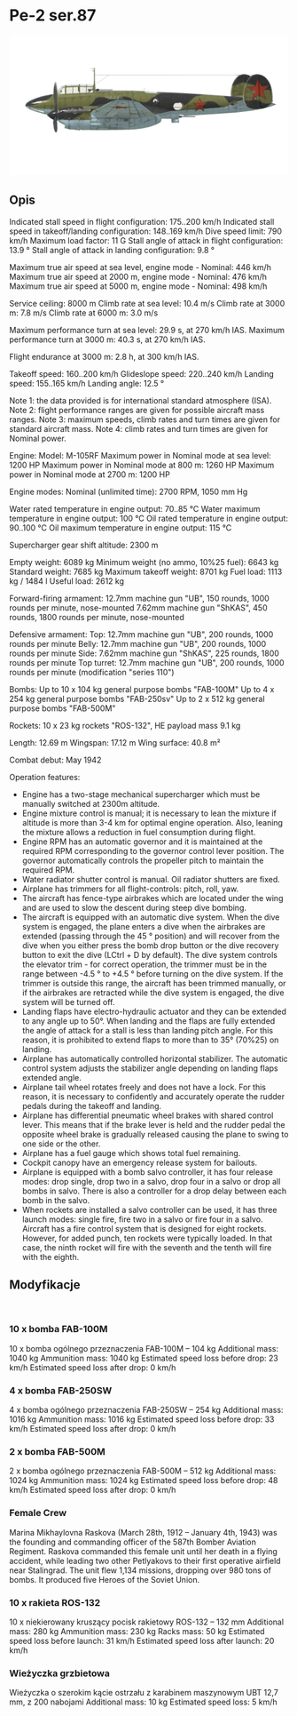 ﻿# Pe-2 ser.87

![pe2s87](../images/pe2s87.png)

## Opis

Indicated stall speed in flight configuration: 175..200 km/h
Indicated stall speed in takeoff/landing configuration: 148..169 km/h
Dive speed limit: 790 km/h
Maximum load factor: 11 G
Stall angle of attack in flight configuration: 13.9 °
Stall angle of attack in landing configuration: 9.8 °

Maximum true air speed at sea level, engine mode - Nominal: 446 km/h
Maximum true air speed at 2000 m, engine mode - Nominal: 476 km/h
Maximum true air speed at 5000 m, engine mode - Nominal: 498 km/h

Service ceiling: 8000 m
Climb rate at sea level: 10.4 m/s
Climb rate at 3000 m: 7.8 m/s
Climb rate at 6000 m: 3.0 m/s

Maximum performance turn at sea level: 29.9 s, at 270 km/h IAS.
Maximum performance turn at 3000 m: 40.3 s, at 270 km/h IAS.

Flight endurance at 3000 m: 2.8 h, at 300 km/h IAS.

Takeoff speed: 160..200 km/h
Glideslope speed: 220..240 km/h
Landing speed: 155..165 km/h
Landing angle: 12.5 °

Note 1: the data provided is for international standard atmosphere (ISA).
Note 2: flight performance ranges are given for possible aircraft mass ranges.
Note 3: maximum speeds, climb rates and turn times are given for standard aircraft mass.
Note 4: climb rates and turn times are given for Nominal power.

Engine:
Model: M-105RF
Maximum power in Nominal mode at sea level: 1200 HP
Maximum power in Nominal mode at 800 m: 1260 HP
Maximum power in Nominal mode at 2700 m: 1200 HP

Engine modes:
Nominal (unlimited time): 2700 RPM, 1050 mm Hg

Water rated temperature in engine output: 70..85 °C
Water maximum temperature in engine output: 100 °C
Oil rated temperature in engine output: 90..100 °C
Oil maximum temperature in engine output: 115 °C

Supercharger gear shift altitude: 2300 m

Empty weight: 6089 kg
Minimum weight (no ammo, 10%25 fuel): 6643 kg
Standard weight: 7685 kg
Maximum takeoff weight: 8701 kg
Fuel load: 1113 kg / 1484 l
Useful load: 2612 kg

Forward-firing armament:
12.7mm machine gun "UB", 150 rounds, 1000 rounds per minute, nose-mounted
7.62mm machine gun "ShKAS", 450 rounds, 1800 rounds per minute, nose-mounted

Defensive armament:
Top: 12.7mm machine gun "UB", 200 rounds, 1000 rounds per minute
Belly: 12.7mm machine gun "UB", 200 rounds, 1000 rounds per minute
Side: 7.62mm machine gun "ShKAS", 225 rounds, 1800 rounds per minute
Top turret: 12.7mm machine gun "UB", 200 rounds, 1000 rounds per minute (modification "series 110")

Bombs:
Up to 10 x 104 kg general purpose bombs "FAB-100M"
Up to 4 x 254 kg general purpose bombs "FAB-250sv"
Up to 2 x 512 kg general purpose bombs "FAB-500M"

Rockets:
10 x 23 kg rockets "ROS-132", HE payload mass 9.1 kg

Length: 12.69 m
Wingspan: 17.12 m
Wing surface: 40.8 m²

Combat debut: May 1942

Operation features:
- Engine has a two-stage mechanical supercharger which must be manually switched at 2300m altitude.
- Engine mixture control is manual; it is necessary to lean the mixture if altitude is more than 3-4 km for optimal engine operation. Also, leaning the mixture allows a reduction in fuel consumption during flight.
- Engine RPM has an automatic governor and it is maintained at the required RPM corresponding to the governor control lever position. The governor automatically controls the propeller pitch to maintain the required RPM.
- Water radiator shutter control is manual. Oil radiator shutters are fixed.
- Airplane has trimmers for all flight-controls: pitch, roll, yaw.
- The aircraft has fence-type airbrakes which are located under the wing and are used to slow the descent during steep dive bombing.
- The aircraft is equipped with an automatic dive system. When the dive system is engaged, the plane enters a dive when the airbrakes are extended (passing through the 45 ° position) and will recover from the dive when you either press the bomb drop button or the dive recovery button to exit the dive (LCtrl + D by default). The dive system controls the elevator trim - for correct operation, the trimmer must be in the range between -4.5 ° to +4.5 ° before turning on the dive system. If the trimmer is outside this range, the aircraft has been trimmed manually, or if the airbrakes are retracted while the dive system is engaged, the dive system will be turned off.
- Landing flaps have electro-hydraulic actuator and they can be extended to any angle up to 50°. When landing and the flaps are fully extended the angle of attack for a stall is less than landing pitch angle. For this reason, it is prohibited to extend flaps to more than to 35° (70%25) on landing.
- Airplane has automatically controlled horizontal stabilizer. The automatic control system adjusts the stabilizer angle depending on landing flaps extended angle.
- Airplane tail wheel rotates freely and does not have a lock. For this reason, it is necessary to confidently and accurately operate the rudder pedals during the takeoff and landing.
- Airplane has differential pneumatic wheel brakes with shared control lever. This means that if the brake lever is held and the rudder pedal the opposite wheel brake is gradually released causing the plane to swing to one side or the other.
- Airplane has a fuel gauge which shows total fuel remaining.
- Cockpit canopy have an emergency release system for bailouts.
- Airplane is equipped with a bomb salvo controller, it has four release modes: drop single, drop two in a salvo, drop four in a salvo or drop all bombs in salvo. There is also a controller for a drop delay between each bomb in the salvo.
- When rockets are installed a salvo controller can be used, it has three launch modes: single fire, fire two in a salvo or fire four in a salvo. Aircraft has a fire control system that is designed for eight rockets. However, for added punch, ten rockets were typically loaded. In that case, the ninth rocket will fire with the seventh and the tenth will fire with the eighth.

## Modyfikacje
﻿


### 10 x bomba FAB-100M

10 x bomba ogólnego przeznaczenia FAB-100M – 104 kg
Additional mass: 1040 kg
Ammunition mass: 1040 kg
Estimated speed loss before drop: 23 km/h
Estimated speed loss after drop: 0 km/h﻿


### 4 x bomba FAB-250SW

4 x bomba ogólnego przeznaczenia FAB-250SW – 254 kg
Additional mass: 1016 kg
Ammunition mass: 1016 kg
Estimated speed loss before drop: 33 km/h
Estimated speed loss after drop: 0 km/h﻿


### 2 x bomba FAB-500M

2 x bomba ogólnego przeznaczenia FAB-500M – 512 kg
Additional mass: 1024 kg
Ammunition mass: 1024 kg
Estimated speed loss before drop: 48 km/h
Estimated speed loss after drop: 0 km/h﻿

### Female Crew

Marina Mikhaylovna Raskova (March 28th, 1912 – January 4th, 1943) was the founding and commanding officer of the 587th Bomber Aviation Regiment. Raskova commanded this female unit until her death in a flying accident, while leading two other Petlyakovs to their first operative airfield near Stalingrad. The unit flew 1,134 missions, dropping over 980 tons of bombs. It produced five Heroes of the Soviet Union.﻿


### 10 x rakieta ROS-132

10 x niekierowany kruszący pocisk rakietowy ROS-132 – 132 mm
Additional mass: 280 kg
Ammunition mass: 230 kg
Racks mass: 50 kg
Estimated speed loss before launch: 31 km/h
Estimated speed loss after launch: 20 km/h﻿


### Wieżyczka grzbietowa

Wieżyczka o szerokim kącie ostrzału z karabinem maszynowym UBT 12,7 mm, z 200 nabojami
Additional mass: 10 kg
Estimated speed loss: 5 km/h